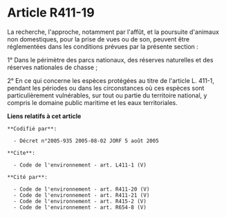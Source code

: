 # Article R411-19

La recherche, l'approche, notamment par l'affût, et la poursuite d'animaux non domestiques, pour la prise de vues ou de son,
peuvent être réglementées dans les conditions prévues par la présente section :

1° Dans le périmètre des parcs nationaux, des réserves naturelles et des réserves nationales de chasse ;

2° En ce qui concerne les espèces protégées au titre de l'article L. 411-1, pendant les périodes ou dans les circonstances où
ces espèces sont particulièrement vulnérables, sur tout ou partie du territoire national, y compris le domaine public
maritime et les eaux territoriales.

**Liens relatifs à cet article**

	**Codifié par**:

	  - Décret n°2005-935 2005-08-02 JORF 5 août 2005

	**Cite**:

	  - Code de l'environnement - art. L411-1 (V)

	**Cité par**:

	  - Code de l'environnement - art. R411-20 (V)
	  - Code de l'environnement - art. R411-21 (V)
	  - Code de l'environnement - art. R415-2 (V)
	  - Code de l'environnement - art. R654-8 (V)
